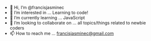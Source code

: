 - 👋 Hi, I’m @francisjasminec
- 👀 I’m interested in ... Learning to code!
- 🌱 I’m currently learning ... JavaScript
- 💞️ I’m looking to collaborate on ... all topics/things related to newbie coders 
- 📫 How to reach me ... francisjasminec@gmail.com

<!---
francisjasminec/francisjasminec is a ✨ special ✨ repository because its `README.md` (this file) appears on your GitHub profile.
You can click the Preview link to take a look at your changes.
--->
